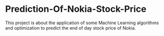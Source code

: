 # Prediction-Of-Nokia-Stock-Price
This project is about the application of some Machine Learning algorithms and optimization to predict the end of day stock price of Nokia.
